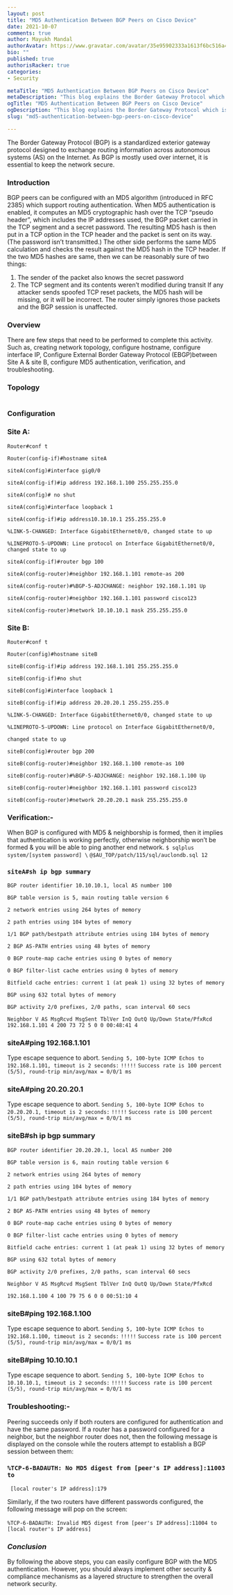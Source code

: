 ```yaml
---
layout: post
title: "MD5 Authentication Between BGP Peers on Cisco Device"
date: 2021-10-07
comments: true
author: Mayukh Mandal
authorAvatar: https://www.gravatar.com/avatar/35e95902333a1613f6bc516a411d8ee3
bio: ""
published: true
authorisRacker: true
categories: 
- Security

metaTitle: "MD5 Authentication Between BGP Peers on Cisco Device"
metaDescription: "This blog explains the Border Gateway Protocol which is a standardized exterior protocol designed to exchange routing information across autonomous systems (AS) on the Internet."
ogTitle: "MD5 Authentication Between BGP Peers on Cisco Device"
ogDescription: "This blog explains the Border Gateway Protocol which is a standardized exterior protocol designed to exchange routing information across autonomous systems (AS) on the Internet"
slug: "md5-authentication-between-bgp-peers-on-cisco-device" 

---
```


The Border Gateway Protocol (BGP) is a standardized exterior gateway protocol designed to exchange routing information across autonomous systems (AS) on the Internet. As BGP is mostly used over internet, it is essential to keep the network secure. 

<!--more-->

### Introduction 
BGP peers can be configured with an MD5 algorithm (introduced in RFC 2385) which support routing authentication. When MD5 authentication is enabled, it computes an MD5 cryptographic hash over the TCP “pseudo header”, which includes the IP addresses used, the BGP packet carried in the TCP segment and a secret password. The resulting MD5 hash is then put in a TCP option in the TCP header and the packet is sent on its way. (The password isn’t transmitted.) The other side performs the same MD5 calculation and checks the result against the MD5 hash in the TCP header. If the two MD5 hashes are same, then we can be reasonably sure of two things:

1.	The sender of the packet also knows the secret password
2.	The TCP segment and its contents weren’t modified during transit
If any attacker sends spoofed TCP reset packets, the MD5 hash will be missing, or it will be incorrect. The router simply ignores those packets and the BGP session is unaffected.

### Overview
There are few steps that need to be performed to complete this activity. Such as, creating network topology, configure hostname, configure interface IP, Configure External Border Gateway Protocol (EBGP)between Site A & site B, configure MD5 authentication, verification, and troubleshooting.
### Topology
<img src=Picture1.jpg title="" alt="">

### Configuration
### Site A: 
`Router#conf t`

`Router(config-if)#hostname siteA`

`siteA(config)#interface gig0/0`

`siteA(config-if)#ip address 192.168.1.100 255.255.255.0`

`siteA(config)# no shut`

`siteA(config)#interface loopback 1`

`siteA(config-if)#ip address10.10.10.1 255.255.255.0`

`%LINK-5-CHANGED: Interface GigabitEthernet0/0, changed state to up`

`%LINEPROTO-5-UPDOWN: Line protocol on Interface GigabitEthernet0/0, changed state to up`

`siteA(config-if)#router bgp 100`

`siteA(config-router)#neighbor 192.168.1.101 remote-as 200` 

`siteA(config-router)#%BGP-5-ADJCHANGE: neighbor 192.168.1.101 Up`

`siteA(config-router)#neighbor 192.168.1.101 password cisco123`

`siteA(config-router)#network 10.10.10.1 mask 255.255.255.0`

### Site B: 
`Router#conf t`

`Router(config)#hostname siteB`

`siteB(config-if)#ip address 192.168.1.101 255.255.255.0`

`siteB(config-if)#no shut`

`siteB(config)#interface loopback 1`

`siteB(config-if)#ip address 20.20.20.1 255.255.255.0`

`%LINK-5-CHANGED: Interface GigabitEthernet0/0, changed state to up`

`%LINEPROTO-5-UPDOWN: Line protocol on Interface GigabitEthernet0/0,` 

`changed state to up`

`siteB(config)#router bgp 200`

`siteB(config-router)#neighbor 192.168.1.100 remote-as 100`

`siteB(config-router)#%BGP-5-ADJCHANGE: neighbor 192.168.1.100 Up`

`siteB(config-router)#neighbor 192.168.1.101 password cisco123`

`siteB(config-router)#network 20.20.20.1 mask 255.255.255.0`


### Verification:-

When BGP is configured with MD5 & neighborship is formed, then it implies that authentication is working perfectly, otherwise neighborship won’t be formed & you will be able to ping another end network.
`$ sqlplus system/[system password] \`
`@$AU_TOP/patch/115/sql/auclondb.sql 12`

### `siteA#sh ip bgp summary` 
`BGP router identifier 10.10.10.1, local AS number 100`

`BGP table version is 5, main routing table version 6`

`2 network entries using 264 bytes of memory`

`2 path entries using 104 bytes of memory`

`1/1 BGP path/bestpath attribute entries using 184 bytes of memory`

`2 BGP AS-PATH entries using 48 bytes of memory`


`0 BGP route-map cache entries using 0 bytes of memory`

`0 BGP filter-list cache entries using 0 bytes of memory`

`Bitfield cache entries: current 1 (at peak 1) using 32 bytes of memory`

`BGP using 632 total bytes of memory`

`BGP activity 2/0 prefixes, 2/0 paths, scan interval 60 secs`

`Neighbor V AS MsgRcvd MsgSent TblVer InQ OutQ Up/Down State/PfxRcd`
`192.168.1.101 4 200 73 72 5 0 0 00:48:41 4`

### siteA#ping 192.168.1.101

Type escape sequence to abort.
`Sending 5, 100-byte ICMP Echos to 192.168.1.101, timeout is 2 seconds:`
`!!!!!`
`Success rate is 100 percent (5/5), round-trip min/avg/max = 0/0/1 ms`

   ### siteA#ping 20.20.20.1
   Type escape sequence to abort.
`Sending 5, 100-byte ICMP Echos to 20.20.20.1, timeout is 2 seconds:`
`!!!!!`
`Success rate is 100 percent (5/5), round-trip min/avg/max = 0/0/1 ms`

   ### siteB#sh ip bgp summary 
`BGP router identifier 20.20.20.1, local AS number 200`

`BGP table version is 6, main routing table version 6`

`2 network entries using 264 bytes of memory`

`2 path entries using 104 bytes of memory`

`1/1 BGP path/bestpath attribute entries using 184 bytes of memory`

`2 BGP AS-PATH entries using 48 bytes of memory`

`0 BGP route-map cache entries using 0 bytes of memory`

`0 BGP filter-list cache entries using 0 bytes of memory`

`Bitfield cache entries: current 1 (at peak 1) using 32 bytes of memory`

`BGP using 632 total bytes of memory`

`BGP activity 2/0 prefixes, 2/0 paths, scan interval 60 secs`

`Neighbor V AS MsgRcvd MsgSent TblVer InQ OutQ Up/Down State/PfxRcd`

`192.168.1.100 4 100 79 75 6 0 0 00:51:10 4`

### siteB#ping 192.168.1.100
Type escape sequence to abort.
`Sending 5, 100-byte ICMP Echos to 192.168.1.100, timeout is 2 seconds:`
`!!!!!`
`Success rate is 100 percent (5/5), round-trip min/avg/max = 0/0/1 ms`

### siteB#ping 10.10.10.1

Type escape sequence to abort.
`Sending 5, 100-byte ICMP Echos to 10.10.10.1, timeout is 2 seconds:`
`!!!!!`
`Success rate is 100 percent (5/5), round-trip min/avg/max = 0/0/1 ms`

### Troubleshooting:-

Peering succeeds only if both routers are configured for authentication and have the same password.
If a router has a password configured for a neighbor, but the neighbor router does not, then the following message is  displayed on the console while the routers attempt to establish a BGP session between them:

### `%TCP-6-BADAUTH: No MD5 digest from [peer's IP address]:11003 to`
` [local router's IP address]:179`

Similarly, if the two routers have different passwords configured, the following message will pop on the screen:

`%TCP-6-BADAUTH: Invalid MD5 digest from [peer's IP`
 `address]:11004 to [local router's IP address]`

### _Conclusion_ 
By following the above steps, you can easily configure BGP with the MD5 authentication. 
However, you should always implement other security & compliance mechanisms as a layered structure to strengthen the overall network security.
